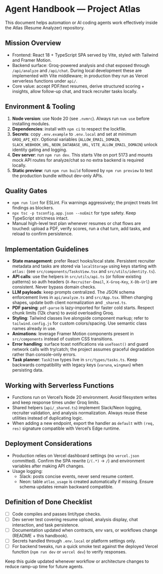 # Agent Handbook — Project Atlas

This document helps automation or AI coding agents work effectively inside the Atlas (Resume Analyzer) repository.

## Mission Overview
- Frontend: React 18 + TypeScript SPA served by Vite, styled with Tailwind and Framer Motion.
- Backend surface: Groq-powered analysis and chat exposed through `/api/analyze` and `/api/chat`. During local development these are implemented with Vite middleware; in production they run as Vercel serverless functions under `api/`.
- Core value: accept PDF/text resumes, derive structured scoring + insights, allow follow-up chat, and track recruiter tasks locally.

## Environment & Tooling
1. **Node version**: use Node 20 (see `.nvmrc`). Always run `nvm use` before installing modules.
2. **Dependencies**: install with `npm ci` to respect the lockfile.
3. **Secrets**: copy `.env.example` to `.env.local` and set at minimum `GROQ_API_KEY`. Optional variables (`ALLOW_EMAIL_DOMAIN`, `SLACK_WEBHOOK_URL`, `NEON_DATABASE_URL`, `VITE_ALLOW_EMAIL_DOMAIN`) unlock identity gating and logging.
4. **Dev server**: run `npm run dev`. This starts Vite on port 5173 and mounts mock API routes for analyze/chat so no extra backend is required locally.
5. **Static preview**: run `npm run build` followed by `npm run preview` to test the production bundle without dev-only APIs.

## Quality Gates
- `npm run lint` for ESLint. Fix warnings aggressively; the project treats lint findings as blockers.
- `npx tsc -p tsconfig.app.json --noEmit` for type safety. Keep TypeScript strictness intact.
- Manual high-level test plan whenever resumes or chat flows are touched: upload a PDF, verify scores, run a chat turn, add tasks, and reload to confirm persistence.

## Implementation Guidelines
- **State management**: prefer React hooks/local state. Persistent recruiter metadata and tasks are stored via `localStorage` using keys starting with `atlas:` (see `src/components/TasksView.tsx` and `src/utils/identity.ts`).
- **API calls**: use the helpers in `src/utils/api.ts` (or follow existing patterns) so auth headers (`X-Recruiter-Email`, `X-Groq-Key`, `X-Db-Url`) are consistent. Never bypass domain checks.
- **LLM payloads**: keep prompts centralized. The JSON schema enforcement lives in `api/analyze.ts` and `src/App.tsx`. When changing shapes, update both client normalization and `_shared.ts`.
- **PDF parsing**: `pdf-parse` is lazy-imported for faster cold starts. Respect chunk limits (12k chars) to avoid overloading Groq.
- **Styling**: Tailwind classes live alongside component markup; refer to `tailwind.config.js` for custom colors/spacing. Use semantic class names already in use.
- **Animations**: leverage Framer Motion components present in `src/components` instead of custom CSS transitions.
- **Error handling**: surface toast notifications via `useToast()` and guard network calls with try/catch; the project assumes graceful degradation rather than console-only errors.
- **Task planner**: `TaskItem` types live in `src/types/tasks.ts`. Keep backwards compatibility with legacy keys (`varuna`, `wingman`) when persisting data.

## Working with Serverless Functions
- Functions run on Vercel’s Node 20 environment. Avoid filesystem writes and keep response times under Groq limits.
- Shared helpers (`api/_shared.ts`) implement Slack/Neon logging, recruiter validation, and analysis normalization. Always reuse these utilities instead of duplicating logic.
- When adding a new endpoint, export the handler as `default` with `(req, res)` signature compatible with Vercel’s Edge runtime.

## Deployment Considerations
- Production relies on Vercel dashboard settings (no `vercel.json` committed). Confirm the SPA rewrite (`/(.*)` → `/`) and environment variables after making API changes.
- Usage logging:
  - Slack: posts concise events, never send resume content.
  - Neon: table `atlas_usage` is created automatically if missing. Ensure schema updates remain backward compatible.

## Definition of Done Checklist
- [ ] Code compiles and passes lint/type checks.
- [ ] Dev server test covering resume upload, analysis display, chat interaction, and task persistence.
- [ ] Documentation updated when contracts, env vars, or workflows change (README + this handbook).
- [ ] Secrets handled through `.env.local` or platform settings only.
- [ ] For backend tweaks, run a quick smoke test against the deployed Vercel function (`npm run dev` or `vercel dev`) to verify responses.

Keep this guide updated whenever workflow or architecture changes to reduce ramp-up time for future agents.
